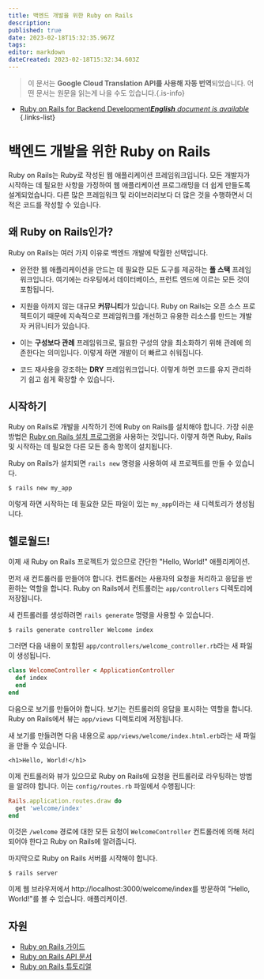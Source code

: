 ```yaml
---
title: 백엔드 개발을 위한 Ruby on Rails
description: 
published: true
date: 2023-02-18T15:32:35.967Z
tags: 
editor: markdown
dateCreated: 2023-02-18T15:32:34.603Z
---
```


> 이 문서는 **Google Cloud Translation API를 사용해 자동 번역**되었습니다.
어떤 문서는 원문을 읽는게 나을 수도 있습니다.{.is-info}



- [Ruby on Rails for Backend Development***English** document is available*](/en/Knowledge-base/Backend/ruby-on-rails-for-backend-development)
{.links-list}


# 백엔드 개발을 위한 Ruby on Rails

Ruby on Rails는 Ruby로 작성된 웹 애플리케이션 프레임워크입니다. 모든 개발자가 시작하는 데 필요한 사항을 가정하여 웹 애플리케이션 프로그래밍을 더 쉽게 만들도록 설계되었습니다. 다른 많은 프레임워크 및 라이브러리보다 더 많은 것을 수행하면서 더 적은 코드를 작성할 수 있습니다.

## 왜 Ruby on Rails인가?

Ruby on Rails는 여러 가지 이유로 백엔드 개발에 탁월한 선택입니다.

- 완전한 웹 애플리케이션을 만드는 데 필요한 모든 도구를 제공하는 **풀 스택** 프레임워크입니다. 여기에는 라우팅에서 데이터베이스, 프런트 엔드에 이르는 모든 것이 포함됩니다.

- 지원을 아끼지 않는 대규모 **커뮤니티**가 있습니다. Ruby on Rails는 오픈 소스 프로젝트이기 때문에 지속적으로 프레임워크를 개선하고 유용한 리소스를 만드는 개발자 커뮤니티가 있습니다.

- 이는 **구성보다 관례** 프레임워크로, 필요한 구성의 양을 최소화하기 위해 관례에 의존한다는 의미입니다. 이렇게 하면 개발이 더 빠르고 쉬워집니다.

- 코드 재사용을 강조하는 **DRY** 프레임워크입니다. 이렇게 하면 코드를 유지 관리하기 쉽고 쉽게 확장할 수 있습니다.

## 시작하기

Ruby on Rails로 개발을 시작하기 전에 Ruby on Rails를 설치해야 합니다. 가장 쉬운 방법은 [Ruby on Rails 설치 프로그램](http://railsinstaller.org/)을 사용하는 것입니다. 이렇게 하면 Ruby, Rails 및 시작하는 데 필요한 다른 모든 종속 항목이 설치됩니다.

Ruby on Rails가 설치되면 `rails new` 명령을 사용하여 새 프로젝트를 만들 수 있습니다.

```
$ rails new my_app
```

이렇게 하면 시작하는 데 필요한 모든 파일이 있는 `my_app`이라는 새 디렉토리가 생성됩니다.

## 헬로월드!

이제 새 Ruby on Rails 프로젝트가 있으므로 간단한 "Hello, World!" 애플리케이션.

먼저 새 컨트롤러를 만들어야 합니다. 컨트롤러는 사용자의 요청을 처리하고 응답을 반환하는 역할을 합니다. Ruby on Rails에서 컨트롤러는 `app/controllers` 디렉토리에 저장됩니다.

새 컨트롤러를 생성하려면 `rails generate` 명령을 사용할 수 있습니다.

```
$ rails generate controller Welcome index
```

그러면 다음 내용이 포함된 `app/controllers/welcome_controller.rb`라는 새 파일이 생성됩니다.

```ruby
class WelcomeController < ApplicationController
  def index
  end
end
```

다음으로 보기를 만들어야 합니다. 보기는 컨트롤러의 응답을 표시하는 역할을 합니다. Ruby on Rails에서 뷰는 `app/views` 디렉토리에 저장됩니다.

새 보기를 만들려면 다음 내용으로 `app/views/welcome/index.html.erb`라는 새 파일을 만들 수 있습니다.

```
<h1>Hello, World!</h1>
```

이제 컨트롤러와 뷰가 있으므로 Ruby on Rails에 요청을 컨트롤러로 라우팅하는 방법을 알려야 합니다. 이는 `config/routes.rb` 파일에서 수행됩니다:

```ruby
Rails.application.routes.draw do
  get 'welcome/index'
end
```

이것은 `/welcome` 경로에 대한 모든 요청이 `WelcomeController` 컨트롤러에 의해 처리되어야 한다고 Ruby on Rails에 알려줍니다.

마지막으로 Ruby on Rails 서버를 시작해야 합니다.

```
$ rails server
```

이제 웹 브라우저에서 http://localhost:3000/welcome/index를 방문하여 "Hello, World!"를 볼 수 있습니다. 애플리케이션.

## 자원

- [Ruby on Rails 가이드](http://guides.rubyonrails.org/)
- [Ruby on Rails API 문서](http://api.rubyonrails.org/)
- [Ruby on Rails 튜토리얼](http://ruby.railstutorial.org/)